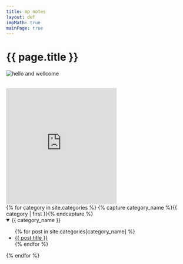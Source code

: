 ```yaml
---
title: mp notes
layout: def
impMath: true
mainPage: true
---
```


# {{ page.title }}

![hello and wellcome](https://user-images.githubusercontent.com/43134602/178615284-b989ba77-0a98-429e-b25b-94cbdca20e2d.png)

<br>

<iframe max-width="500" height="315" src="https://www.youtube-nocookie.com/embed/mFfkn9XZcp8?controls=0" title="YouTube video player" frameborder="0" allow="accelerometer; autoplay; clipboard-write; encrypted-media; gyroscope; picture-in-picture" allowfullscreen></iframe>

<br>
{% for category in site.categories %}
    {% capture category_name %}{{ category | first }}{% endcapture %}
  <details open>
    <summary> {{ category_name }} </summary>
    <ul>
    {% for post in site.categories[category_name] %}
        <li><a href="{{ post.baseurl }}{{ post.url }}">{{ post.title }}</a></li>
    {% endfor %}
    </ul>
  </details>
{% endfor %}
<br>
